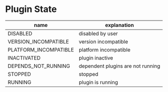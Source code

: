 # Plugin State

| name                  | explanation                       |
|-----------------------|-----------------------------------|
| DISABLED              | disabled by user                  |
| VERSION_INCOMPATIBLE  | version incompatible              |
| PLATFORM_INCOMPATIBLE | platform incompatible             |
| INACTIVATED           | plugin inactive                   |
| DEPENDS_NOT_RUNNING   | dependent plugins are not running |
| STOPPED               | stopped                           |
| RUNNING               | plugin is running                 |
